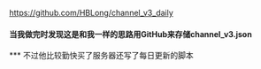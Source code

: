https://github.com/HBLong/channel_v3_daily

#### 当我做完时发现这是和我一样的思路用GitHub来存储channel_v3.json

*** 不过他比较勤快买了服务器还写了每日更新的脚本
